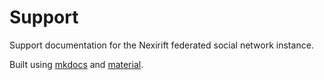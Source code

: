 # Support

Support documentation for the Nexirift federated social network instance.

Built using [mkdocs](https://www.mkdocs.org/) and [material](https://squidfunk.github.io/mkdocs-material/).